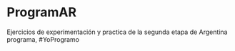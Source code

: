 # ProgramAR
Ejercicios de experimentación y practica de la segunda etapa de Argentina programa, #YoProgramo
